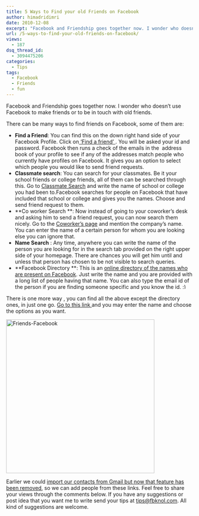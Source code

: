 ```yaml
---
title: 5 Ways to Find your old Friends on Facebook
author: himadridimri
date: 2010-12-08
excerpt: "Facebook and Friendship goes together now. I wonder who doesn't use Facebook to make friends or to be in touch with old friends.There can be many ways to find friends on Facebook, some of them are as follows."
url: /5-ways-to-find-your-old-friends-on-facebook/
views:
  - 187
dsq_thread_id:
  - 3094475206
categories:
  - Tips
tags:
  - Facebook
  - Friends
  - fun
---
```

Facebook and Friendship goes together now. I wonder who doesn&#8217;t use Facebook to make friends or to be in touch with old friends.

There can be many ways to find friends on Facebook, some of them are:

  * **Find a Friend**: You can find this on the down right hand side of your Facebook Profile. Click on<a href="http://www.facebook.com/find-friends/?ref=friends" onclick="_gaq.push(['_trackEvent', 'outbound-article', 'http://www.facebook.com/find-friends/?ref=friends', ' &#8216;Find a friend&#8217; ']);" > &#8216;Find a friend&#8217; </a>. You will be asked your id and password. Facebook then runs a check of the emails in the  address book of your profile to see if any of the addresses match people who currently have profiles on Facebook. It gives you an option to select which people you would like to send friend requests.
  * **Classmate search**: You can search for your classmates. Be it your school friends or college friends, all of them can be searched through this. Go to <a href="http://www.facebook.com/srch.php?classmate&ref=search" onclick="_gaq.push(['_trackEvent', 'outbound-article', 'http://www.facebook.com/srch.php?classmate&ref=search', 'Classmate Search']);" >Classmate Search</a> and write the name of school or college you had been to.Facebook searches for people on Facebook that have included that school or college and gives you the names. Choose and send friend request to them.
  * **Co worker Search **: Now instead of going to your coworker&#8217;s desk and asking him to send a friend request, you can now search them nicely. Go to the <a href="http://www.facebook.com/srch.php?coworker&ref=search" onclick="_gaq.push(['_trackEvent', 'outbound-article', 'http://www.facebook.com/srch.php?coworker&ref=search', 'Coworker&#8217;s page']);" >Coworker&#8217;s page</a> and mention the company&#8217;s name. You can enter the name of a certain person for whom you are looking else you can ignore that.
  * **Name Search** : Any time, anywhere you can write the name of the person you are looking for in the search tab provided on the right upper side of your homepage. There are chances you will get him until and unless that person has chosen to be not visible to search queries.
  * **Facebook Directory **: This is an <a href="http://www.facebook.com/directory/" onclick="_gaq.push(['_trackEvent', 'outbound-article', 'http://www.facebook.com/directory/', 'online directory of the names who are present on Facebook']);" >online directory of the names who are present on Facebook</a>. Just write the name and you are provided with a long list of people having that name. You can also type the email id of the person if you are finding someone specific and you know the id. <img src="http://devilsworkshop.org/wp-includes/images/smilies/simple-smile.png" alt=":)" class="wp-smiley" style="height: 1em; max-height: 1em;" />



There is one more way , you can find all the above except the directory ones, in just one go. <a href="http://www.facebook.com/find-friends/browser/" onclick="_gaq.push(['_trackEvent', 'outbound-article', 'http://www.facebook.com/find-friends/browser/', 'Go to this link ']);" >Go to this link </a>and you may enter the name and choose the options as you want.

<a href="http://fbknol.com/5-ways-to-find-your-old-friends-on-facebook/friends-facebook/" onclick="_gaq.push(['_trackEvent', 'outbound-article', 'http://fbknol.com/5-ways-to-find-your-old-friends-on-facebook/friends-facebook/', '']);" rel="attachment wp-att-4154"><img class="alignnone size-full  wp-image-54146" src="http://cdn.devilsworkshop.org/files/2010/12/Friends-Facebook.png" alt="Friends-Facebook" width="400" height="414" /></a>

Earlier we could <a href="http://fbknol.com/facebook-removes-google-contact-import-facility/" onclick="_gaq.push(['_trackEvent', 'outbound-article', 'http://fbknol.com/facebook-removes-google-contact-import-facility/', 'import our contacts from Gmail but now that feature has been removed']);" >import our contacts from Gmail but now that feature has been removed</a>, so we can add people from these links. Feel free to share your views through the comments below. If you have any suggestions or post idea that you want me to write send your tips at tips@fbknol.com. All kind of suggestions are welcome.
